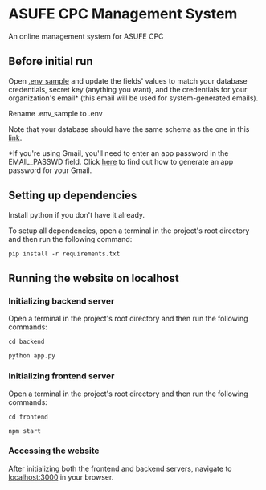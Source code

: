 # ASUFE CPC Management System
An online management system for ASUFE CPC

## Before initial run

Open [.env_sample](.env_sample) and update the fields' values to match your database credentials, secret key (anything you want), and the credentials for your organization's email* (this email will be used for system-generated emails).

Rename .env_sample to .env

Note that your database should have the same schema as the one in this [link](https://drawsql.app/teams/team-770/diagrams/cpc-management-system).

*If you're using Gmail, you'll need to enter an app password in the EMAIL_PASSWD field. Click [here](https://support.google.com/mail/answer/185833?hl=en-GB) to find out how to generate an app password for your Gmail.

## Setting up dependencies

Install python if you don't have it already.

To setup all dependencies, open a terminal in the project's root directory and then run the following command:

``` 
pip install -r requirements.txt
```

## Running the website on localhost

### Initializing backend server

Open a terminal in the project's root directory and then run the following commands:

``` 
cd backend
```
``` 
python app.py
```

### Initializing frontend server

Open a terminal in the project's root directory and then run the following commands:

``` 
cd frontend
```
``` 
npm start
```

### Accessing the website

After initializing both the frontend and backend servers, navigate to [localhost:3000](http://localhost:3000/) in your browser. 
